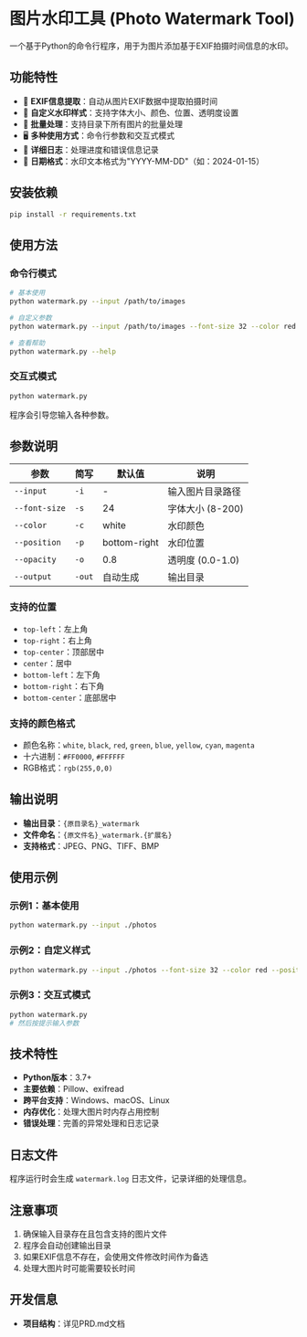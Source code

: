 # 图片水印工具 (Photo Watermark Tool)

一个基于Python的命令行程序，用于为图片添加基于EXIF拍摄时间信息的水印。

## 功能特性

- 📸 **EXIF信息提取**：自动从图片EXIF数据中提取拍摄时间
- 🎨 **自定义水印样式**：支持字体大小、颜色、位置、透明度设置
- 📁 **批量处理**：支持目录下所有图片的批量处理
- 🖥️ **多种使用方式**：命令行参数和交互式模式
- 📝 **详细日志**：处理进度和错误信息记录
- 📅 **日期格式**：水印文本格式为"YYYY-MM-DD"（如：2024-01-15）

## 安装依赖

```bash
pip install -r requirements.txt
```

## 使用方法

### 命令行模式

```bash
# 基本使用
python watermark.py --input /path/to/images

# 自定义参数
python watermark.py --input /path/to/images --font-size 32 --color red --position top-left

# 查看帮助
python watermark.py --help
```

### 交互式模式

```bash
python watermark.py
```

程序会引导您输入各种参数。

## 参数说明

| 参数 | 简写 | 默认值 | 说明 |
|------|------|--------|------|
| `--input` | `-i` | - | 输入图片目录路径 |
| `--font-size` | `-s` | 24 | 字体大小 (8-200) |
| `--color` | `-c` | white | 水印颜色 |
| `--position` | `-p` | bottom-right | 水印位置 |
| `--opacity` | `-o` | 0.8 | 透明度 (0.0-1.0) |
| `--output` | `-out` | 自动生成 | 输出目录 |

### 支持的位置

- `top-left`：左上角
- `top-right`：右上角
- `top-center`：顶部居中
- `center`：居中
- `bottom-left`：左下角
- `bottom-right`：右下角
- `bottom-center`：底部居中

### 支持的颜色格式

- 颜色名称：`white`, `black`, `red`, `green`, `blue`, `yellow`, `cyan`, `magenta`
- 十六进制：`#FF0000`, `#FFFFFF`
- RGB格式：`rgb(255,0,0)`

## 输出说明

- **输出目录**：`{原目录名}_watermark`
- **文件命名**：`{原文件名}_watermark.{扩展名}`
- **支持格式**：JPEG、PNG、TIFF、BMP

## 使用示例

### 示例1：基本使用
```bash
python watermark.py --input ./photos
```

### 示例2：自定义样式
```bash
python watermark.py --input ./photos --font-size 32 --color red --position top-left --opacity 0.6
```

### 示例3：交互式模式
```bash
python watermark.py
# 然后按提示输入参数
```

## 技术特性

- **Python版本**：3.7+
- **主要依赖**：Pillow、exifread
- **跨平台支持**：Windows、macOS、Linux
- **内存优化**：处理大图片时内存占用控制
- **错误处理**：完善的异常处理和日志记录

## 日志文件

程序运行时会生成 `watermark.log` 日志文件，记录详细的处理信息。

## 注意事项

1. 确保输入目录存在且包含支持的图片文件
2. 程序会自动创建输出目录
3. 如果EXIF信息不存在，会使用文件修改时间作为备选
4. 处理大图片时可能需要较长时间

## 开发信息

- **项目结构**：详见PRD.md文档